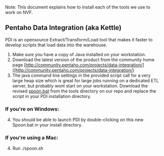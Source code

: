 Note: This document explains how to install each of the tools we use to work on NVF.

## Pentaho Data Integration (aka Kettle)

PDI is an opensource Extract/Transform/Load tool that makes it faster to develop scripts that load data into the warehouse.

1. Make sure you have a copy of Java installed on your workstation.
2. Download the latest version of the product from the community home page [http://community.pentaho.com/projects/data-integration/]([http://community.pentaho.com/projects/data-integration/)
3. The java command line settings in the provided script call for a very large heap size which is great for large jobs running on a dedicated ETL server, but probably wont start on your workstation. Download the revised [spoon.bat](https://github.com/getmovement/national-voter-file/blob/master/tools/Spoon.bat) from the tools directory on our repo and replace the script in your PDI installation directory.

### If you're on Windows:

4. You should be able to launch PDI by double-clicking on this new Spoon.bat in your install directory.

### If you're using a Mac:

4. Run ./spoon.sh
